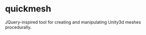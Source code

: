 quickmesh
=========

JQuery-inspired tool for creating and manipulating Unity3d meshes procedurally.
